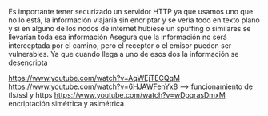 Es importante tener securizado un servidor HTTP ya que usamos uno que no lo está, la información viajaría sin encriptar y se vería todo en texto plano y si en alguno de los nodos de internet hubiese un spuffing o similares se llevarían toda esa información
Asegura que la información no será interceptada por el camino, pero el receptor o el emisor pueden ser vulnerables. Ya que cuando llega a uno de esos dos la información se desencripta

https://www.youtube.com/watch?v=AqWEjTECQqM
https://www.youtube.com/watch?v=6HJAWFenYx8 --> funcionamiento de tls/ssl y https
https://www.youtube.com/watch?v=wDpqrasDmxM encriptación simétrica y asimétrica

